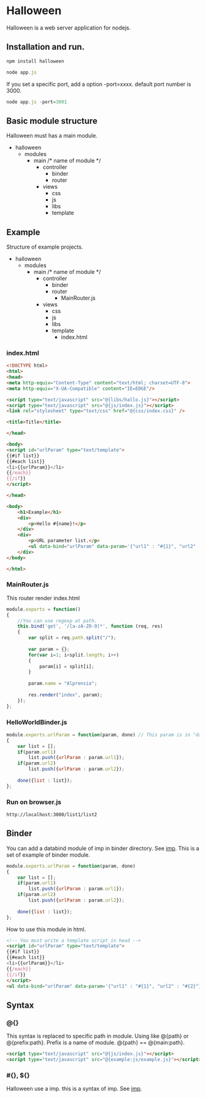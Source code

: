 # Halloween

Halloween is a web server application for nodejs.

## Installation and run.
```javascript
npm install halloween

node app.js
```
If you set a specific port, add a option -port=xxxx. default port number is 3000.
```javascript
node app.js -port=3001
```

## Basic module structure
Halloween must has a main module.
- halloween
  - modules
    - main /* name of module */
      - controller
        - binder
        - router
      - views
        - css
        - js
        - libs
        - template
          
## Example
Structure of example projects.
- halloween
  - modules
    - main /* name of module */
      - controller
        - binder
        - router
          - MainRouter.js
      - views
        - css
        - js
        - libs
        - template
          - index.html
          
### index.html
```html
<!DOCTYPE html>
<html>
<head>
<meta http-equiv="Content-Type" content="text/html; charset=UTF-8">
<meta http-equiv="X-UA-Compatible" content="IE=EDGE"/>

<script type="text/javascript" src="@{libs/hallo.js}"></script>
<script type="text/javascript" src="@{js/index.js}"></script>
<link rel="stylesheet" type="text/css" href="@{css/index.css}" />

<title>Title</title>

</head>

<body>
<script id="urlParam" type="text/template">
{{#if list}}
{{#each list}}
<li>{{urlParam}}</li>
{{/each}}
{{/if}}
</script>

</head>

<body>
	<h1>Example</h1>
	<div>
		<p>Hello #{name}!</p>
	</div>
	<div>
		<p>URL parameter list.</p>
		<ul data-bind="urlParam" data-param='{"url1" : "#{1}", "url2" : "#{2}"}' data-template="#urlParam"></ul>
	</div>
</body>

</html>
```

### MainRouter.js
This router render index.html
```javascript
module.exports = function()
{
	//You can use regexp at path.
	this.bind('get', '/[a-zA-Z0-9]*', function (req, res)
	{
		var split = req.path.split("/");
		
		var param = {};
		for(var i=1; i<split.length; i++)
		{
			param[i] = split[i];
		}
		
		param.name = "Alprensia";
		
		res.render("index", param);
	});
};
```

### HelloWorldBinder.js
```javascript
module.exports.urlParam = function(param, done) // This param is in "data-param" attribute on the element.
{
	var list = [];
	if(param.url1)
		list.push({urlParam : param.url1});
	if(param.url2)
		list.push({urlParam : param.url2});
	
	done({list : list});
};
```

### Run on browser.js
```
http://localhost:3000/list1/list2
```
          
## Binder
You can add a databind module of imp in binder directory. See [imp](https://github.com/tonite31/imp).
This is a set of example of binder module.
```javascript
module.exports.urlParam = function(param, done)
{
	var list = [];
	if(param.url1)
		list.push({urlParam : param.url1});
	if(param.url2)
		list.push({urlParam : param.url2});
	
	done({list : list});
};
```
How to use this module in html.
```html
<!-- You must write a template script in head -->
<script id="urlParam" type="text/template">
{{#if list}}
{{#each list}}
<li>{{urlParam}}</li>
{{/each}}
{{/if}}
</script>
<ul data-bind="urlParam" data-param='{"url1" : "#{1}", "url2" : "#{2}"}' data-template="#urlParam"></ul>
```
          
## Syntax

### @{}
This syntax is replaced to specific path in module.
Using like @{path} or @{prefix:path}.
Prefix is a name of module. @{path} == @{main:path}.
```html
<script type="text/javascript" src="@{js/index.js}"></script>
<script type="text/javascript" src="@{example:js/example.js}"></script>
```

### \#{}, ${}
Halloween use a imp. this is a syntax of imp.
See [imp](https://github.com/tonite31/imp).